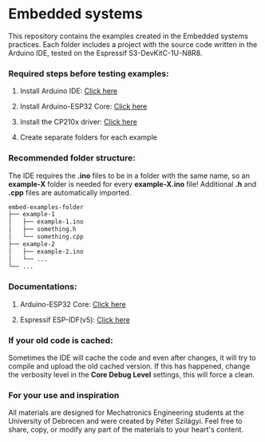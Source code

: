 # Embedded systems

This repository contains the examples created in the Embedded systems practices. Each folder includes a project with the source code written in the Arduino IDE, tested on the Espressif S3-DevKitC-1U-N8R8.

### Required steps before testing examples:

1. Install Arduino IDE:
[Click here](https://www.arduino.cc/en/software)

2. Install Arduino-ESP32 Core: 
[Click here](https://docs.espressif.com/projects/arduino-esp32/en/latest/installing.html#installing-using-arduino-ide)

3. Install the CP210x driver:
[Click here](https://www.silabs.com/developer-tools/usb-to-uart-bridge-vcp-drivers?tab=downloads)

4. Create separate folders for each example

### Recommended folder structure:

The IDE requires the __.ino__ files to be in a folder with the same name, so an __example-X__ folder is needed for every __example-X.ino__ file! Additional __.h__ and __.cpp__ files are automatically imported.

```bash
embed-examples-folder
├── example-1
│   ├── example-1.ino
│   ├── something.h
│   └── something.cpp
├── example-2
│   ├── example-2.ino
│   └── ...
└── ...
```

### Documentations:

1. Arduino-ESP32 Core:
[Click here](https://docs.espressif.com/projects/arduino-esp32/en/latest/libraries.html#apis)

2. Espressif ESP-IDF(v5): 
[Click here](https://docs.espressif.com/projects/esp-idf/en/stable/esp32/api-reference/index.html)

### If your old code is cached:

Sometimes the IDE will cache the code and even after changes, it will try to compile and upload the old cached version. If this has happened, change the verbosity level in the __Core Debug Level__ settings, this will force a clean.

### For your use and inspiration

All materials are designed for Mechatronics Engineering students at the University of Debrecen and were created by Péter Szilágyi. Feel free to share, copy, or modify any part of the materials to your heart's content.
